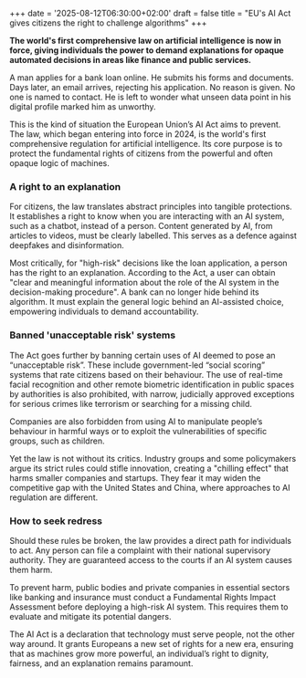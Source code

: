 +++
date = '2025-08-12T06:30:00+02:00'
draft = false
title = "EU's AI Act gives citizens the right to challenge algorithms"
+++

**The world's first comprehensive law on artificial intelligence is now in force, giving individuals the power to demand explanations for opaque automated decisions in areas like finance and public services.**

A man applies for a bank loan online. He submits his forms and documents. Days later, an email arrives, rejecting his application. No reason is given. No one is named to contact. He is left to wonder what unseen data point in his digital profile marked him as unworthy.

This is the kind of situation the European Union’s AI Act aims to prevent. The law, which began entering into force in 2024, is the world's first comprehensive regulation for artificial intelligence. Its core purpose is to protect the fundamental rights of citizens from the powerful and often opaque logic of machines.

### A right to an explanation

For citizens, the law translates abstract principles into tangible protections. It establishes a right to know when you are interacting with an AI system, such as a chatbot, instead of a person. Content generated by AI, from articles to videos, must be clearly labelled. This serves as a defence against deepfakes and disinformation.

Most critically, for "high-risk" decisions like the loan application, a person has the right to an explanation. According to the Act, a user can obtain "clear and meaningful information about the role of the AI system in the decision-making procedure". A bank can no longer hide behind its algorithm. It must explain the general logic behind an AI-assisted choice, empowering individuals to demand accountability.

### Banned 'unacceptable risk' systems

The Act goes further by banning certain uses of AI deemed to pose an “unacceptable risk”. These include government-led “social scoring” systems that rate citizens based on their behaviour. The use of real-time facial recognition and other remote biometric identification in public spaces by authorities is also prohibited, with narrow, judicially approved exceptions for serious crimes like terrorism or searching for a missing child.

Companies are also forbidden from using AI to manipulate people’s behaviour in harmful ways or to exploit the vulnerabilities of specific groups, such as children.

Yet the law is not without its critics. Industry groups and some policymakers argue its strict rules could stifle innovation, creating a "chilling effect" that harms smaller companies and startups. They fear it may widen the competitive gap with the United States and China, where approaches to AI regulation are different.

### How to seek redress

Should these rules be broken, the law provides a direct path for individuals to act. Any person can file a complaint with their national supervisory authority. They are guaranteed access to the courts if an AI system causes them harm.

To prevent harm, public bodies and private companies in essential sectors like banking and insurance must conduct a Fundamental Rights Impact Assessment before deploying a high-risk AI system. This requires them to evaluate and mitigate its potential dangers.

The AI Act is a declaration that technology must serve people, not the other way around. It grants Europeans a new set of rights for a new era, ensuring that as machines grow more powerful, an individual’s right to dignity, fairness, and an explanation remains paramount.
